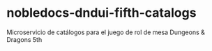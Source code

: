 # nobledocs-dndui-fifth-catalogs
Microservicio de catálogos para el juego de rol de mesa Dungeons &amp; Dragons 5th

